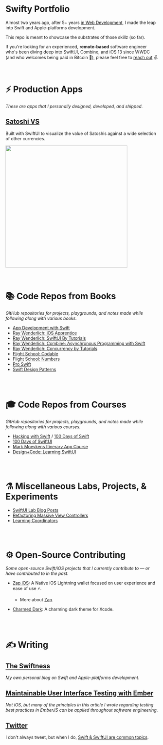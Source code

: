 # Swifty Portfolio

Almost two years ago, after 5+ years [in Web Development](https://github.com/BrianSipple), I made the leap into Swift and Apple-platforms development.

This repo is meant to showcase the substrates of those skillz (so far).

If you're looking for an experienced, **remote-based** software engineer who's been diving deep into SwiftUI, Combine, and iOS 13 since WWDC (and who welcomes being paid in Bitcoin 🙂), please feel free to [reach out](mailto:CypherPoet@gmail.com) ✌️.


</br>



# ⚡️ Production Apps

_These are apps that I personally designed, developed, and shipped_.

## [Satoshi VS](https://cypherpoet.github.io/SatoshiVS-iOS/)

Built with SwiftUI to visualize the value of Satoshis against a wide selection of other currencies.

<div>
  <img src="./assets/recordings/satoshi-vs-preview.gif" width="400px">
</div>



</br>
</br>




# 📚 Code Repos from Books

_GitHub repositories for projects, playgrounds, and notes made while following along with various books._


- [App Development with Swift](https://github.com/CypherPoet/book--app-development-with-swift)
- [Ray Wenderlich: iOS Apprentice](https://github.com/CypherPoet/book--iOS-apprentice)
- [Ray Wenderlich: SwiftUI By Tutorials](https://github.com/CypherPoet/book--swiftui-by-tutorials)
- [Ray Wenderlich: Combine: Asynchronous Programming with Swift](https://github.com/CypherPoet/book--combine-asynchronous-programming-with-swift)
- [Ray Wenderlich: Concurrency by Tutorials](https://github.com/CypherPoet/book--concurrency-by-tutorials)
- [Flight School: Codable](https://github.com/CypherPoet/book--flight-school-codable)
- [Flight School: Numbers](https://github.com/CypherPoet/book--flight-school-numbers)
- [Pro Swift](https://github.com/CypherPoet/book--pro-swift)
- [Swift Design Patterns](https://www.hackingwithswift.com/store/swift-design-patterns)



<!--
## Advanced iOS: Volume 1 (Customized by integrating with SwiftUI ⚡️)
## [Ray Wenderlich: Core Data by Tutorials](https://store.raywenderlich.com/products/core-data-by-tutorials)
## [Ray Wenderlich: Advanced Apple Debugging & Reverse Engineering](repo-link)
-->


</br>
</br>




# 🎓 Code Repos from Courses

_GitHub repositories for projects, playgrounds, and notes made while following along with various courses._


- [Hacking with Swift](https://github.com/CypherPoet/book--hacking-with-swift) / [100 Days of Swift](https://github.com/CypherPoet/100-days-of-swift)
- [100 Days of SwiftUI](https://github.com/CypherPoet/100-days-of-swiftui)
- [Mark Moeykens Itinerary App Course](https://github.com/CypherPoet/course--itinerary-app)
- [Design+Code: Learning SwiftUI](https://github.com/CypherPoet/course--design-code-learn-swiftui)



</br>
</br>




# ⚗️ Miscellaneous Labs, Projects, & Experiments

- [SwiftUI Lab Blog Posts](https://github.com/CypherPoet/blog--swiftui-lab)
- [Refactoring Massive View Controllers](https://github.com/CypherPoet/refactoring-massive-view-controllers)
- [Learning Coordinators](https://github.com/CypherPoet/LearningCoordinators)

</br>
</br>



# ⚙️ Open-Source Contributing

_Some open-source Swift/iOS projects that I currently contribute to &mdash; or have contributed to in the past._

- [Zap iOS](https://github.com/LN-Zap/zap-iOS): A Native iOS Lightning wallet focused on user experience and ease of use ⚡️.
  + More about [Zap](http://zap.jackmallers.com/).

- [Charmed Dark](https://github.com/CypherPoet/charmed-dark-xcode-theme): A charming dark theme for Xcode.




</br>
</br>



# ✍️ Writing

## [The Swiftness](https://theswiftness.com)

_My own personal blog on Swift and Apple-platforms development_.


## [Maintainable User Interface Testing with Ember](https://emberway.io/maintainable-user-interface-testing-with-ember-40f1b58040b6)

_Not iOS, but many of the principles in this article I wrote regarding testing best practices in EmberJS can be applied throughout software engineering_.


## [Twitter](https://twitter.com/cypher_poet)

I don't always tweet, but when I do, [Swift & SwiftUI are common topics](https://twitter.com/search?q=(SwiftUI%20OR%20Swift)%20(%23SwiftUI%20OR%20%23Swift%20OR%20%23Combine%20OR%20%23iOS%20OR%20%23SwiftDev%20OR%20%23iOSDev)%20(from%3ACypher_Poet)&src=typed_query&f=live).

